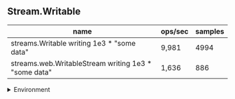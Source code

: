 ## Stream.Writable

|name|ops/sec|samples|
|-|-|-|
|streams.Writable writing 1e3 * "some data"|9,981|4994|
|streams.web.WritableStream writing 1e3 * "some data"|1,636|886|


<details>
<summary>Environment</summary>

* __Machine:__ linux x64 | 4 vCPUs | 7.6GB Mem
* __Run:__ Fri Oct 17 2025 17:11:08 GMT+0000 (Coordinated Universal Time)
* __Node:__ `v24.4.1`
</details>

<!--
{"environment":{"platform":"linux","arch":"x64","cpus":4,"totalMemory":7.59783935546875},"benchmarks":[{"name":"streams.Writable writing 1e3 * \"some data\"","samples":4994,"opsSec":9981.786737027669},{"name":"streams.web.WritableStream writing 1e3 * \"some data\"","samples":886,"opsSec":1636.164990220193}]}-->
